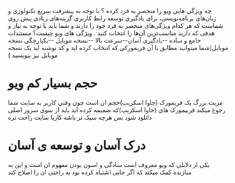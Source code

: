چه ویژگی هایی ویو را منحصر به فرد کرده  ؟
با توجه به پیشرفت سریع تکنولوژی­ و زبان‌های برنامه‌­نویسی، برای یادگیری توسعه رابط کاربری گزینه­‌های زیادی پیش روی شماست که هر کدام ویژگی‌­های منحصر به فرد خود را دارند و شما باید با توجه به نیاز و هدفی که دارید مناسب‌­ترین آن­‌ها را انتخاب کنید .
ویژگی های ویو چیست؟
مستندات جامع و ساده --یادگیری آسان--سرعت بالا --نسخه موبایل --یکپارچگی
نسخه موبایل(شما میتوانید مطابق با آن فریمورکی که انتخاب کرده اید و کد نوشته اید یک نسخه موبایل نیز بنویسید
)

# حجم بسیار کم ویو
مزیت بزرگ یک فریمورک (جاوا اسکریپ)حجم ان است چون وقتی کاربر به سایت شما رجوع میکند فرییمورک های (جاوا اسکریپ)که ضمیمه کرده اید باید  از سوی سرور اصلی دانلود شود بس هرچه سبک تر باشه کاربا سایت راحت تره
# درک آسان و توسعه ی آسان
یکی از دلایلی که ویو معروف است سادگی و اسون بودن مفهوم ان است و این به سازنده کمک میکند که اگر جایی اشتباه کرده بود به راحتی ان را اصلاح کند 